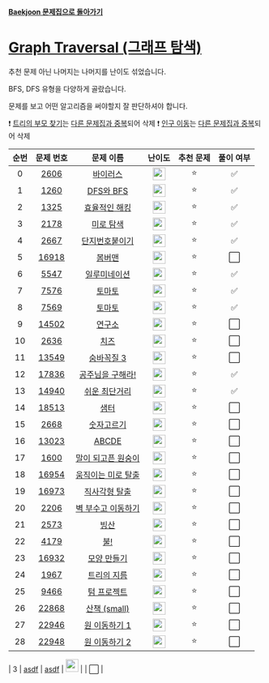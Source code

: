 **[Baekjoon 문제집으로 돌아가기](../readme.md)**

# [Graph Traversal (그래프 탐색)](https://www.acmicpc.net/workbook/view/6853)

추천 문제 아닌 나머지는 나머지를 난이도 섞었습니다.

BFS, DFS 유형을 다양하게 골랐습니다.

문제를 보고 어떤 알고리즘을 써야할지 잘 판단하셔야 합니다.

❗ [트리의 부모 찾기](https://www.acmicpc.net/problem/11725)는 [다른 문제집과 중복](../트리/트리의_부모_찾기.md)되어 삭제
❗ [인구 이동](https://www.acmicpc.net/problem/16234)는 [다른 문제집과 중복](../시뮬레이션/인구_이동.md)되어 삭제

| 순번 |                   문제 번호                    |                  문제 이름                  |                                난이도                                 | 추천 문제 | 풀이 여부 |
| :--: | :--------------------------------------------: | :-----------------------------------------: | :-------------------------------------------------------------------: | :-------: | :-------: |
|  0   |  [2606](https://www.acmicpc.net/problem/2606)  |           [바이러스](바이러스.md)           | <img height="25px" src="https://static.solved.ac/tier_small/8.svg"/>  |    ⭐     |    ✅     |
|  1   |  [1260](https://www.acmicpc.net/problem/1260)  |          [DFS와 BFS](DFS와_BFS.md)          | <img height="25px" src="https://static.solved.ac/tier_small/9.svg"/>  |    ⭐     |    ✅     |
|  2   |  [1325](https://www.acmicpc.net/problem/1325)  |      [효율적인 해킹](효율적인_해킹.md)      | <img height="25px" src="https://static.solved.ac/tier_small/10.svg"/> |    ⭐     |    ✅     |
|  3   |  [2178](https://www.acmicpc.net/problem/2178)  |          [미로 탐색](미로_탐색.md)          | <img height="25px" src="https://static.solved.ac/tier_small/10.svg"/> |    ⭐     |    ✅     |
|  4   |  [2667](https://www.acmicpc.net/problem/2667)  |     [단지번호붙이기](단지번호붙이기.md)     | <img height="25px" src="https://static.solved.ac/tier_small/10.svg"/> |    ⭐     |    ✅     |
|  5   | [16918](https://www.acmicpc.net/problem/16918) |             [봄버맨](봄버맨.md)             | <img height="25px" src="https://static.solved.ac/tier_small/10.svg"/> |    ⭐     |    ⬜️    |
|  6   |  [5547](https://www.acmicpc.net/problem/5547)  |       [일루미네이션](일루미네이션.md)       | <img height="25px" src="https://static.solved.ac/tier_small/10.svg"/> |    ⭐     |    ✅     |
|  7   |  [7576](https://www.acmicpc.net/problem/7576)  |            [토마토](토마토1.md)             | <img height="25px" src="https://static.solved.ac/tier_small/11.svg"/> |    ⭐     |    ✅     |
|  8   |  [7569](https://www.acmicpc.net/problem/7569)  |            [토마토](토마토2.md)             | <img height="25px" src="https://static.solved.ac/tier_small/11.svg"/> |    ⭐     |    ✅     |
|  9   | [14502](https://www.acmicpc.net/problem/14502) |             [연구소](연구소.md)             | <img height="25px" src="https://static.solved.ac/tier_small/11.svg"/> |    ⭐     |    ⬜️    |
|  10  |  [2636](https://www.acmicpc.net/problem/2636)  |               [치즈](치즈.md)               | <img height="25px" src="https://static.solved.ac/tier_small/11.svg"/> |    ⭐     |    ⬜️    |
|  11  | [13549](https://www.acmicpc.net/problem/13549) |         [숨바꼭질 3](숨바꼭질_3.md)         | <img height="25px" src="https://static.solved.ac/tier_small/11.svg"/> |    ⭐     |    ⬜️    |
|  12  | [17836](https://www.acmicpc.net/problem/17836) |   [공주님을 구해라!](공주님을_구해라!.md)   | <img height="25px" src="https://static.solved.ac/tier_small/11.svg"/> |    ⭐     |    ✅     |
|  13  | [14940](https://www.acmicpc.net/problem/14940) |      [쉬운 최단거리](쉬운_최단거리.md)      | <img height="25px" src="https://static.solved.ac/tier_small/11.svg"/> |    ⭐     |    ✅     |
|  14  | [18513](https://www.acmicpc.net/problem/18513) |               [샘터](샘터.md)               | <img height="25px" src="https://static.solved.ac/tier_small/11.svg"/> |    ⭐     |    ⬜️    |
|  15  |  [2668](https://www.acmicpc.net/problem/2668)  |         [숫자고르기](숫자고르기.md)         | <img height="25px" src="https://static.solved.ac/tier_small/11.svg"/> |    ⭐     |    ⬜️    |
|  16  | [13023](https://www.acmicpc.net/problem/13023) |              [ABCDE](ABCDE.md)              | <img height="25px" src="https://static.solved.ac/tier_small/11.svg"/> |    ⭐     |    ⬜️    |
|  17  |  [1600](https://www.acmicpc.net/problem/1600)  | [말이 되고픈 원숭이](말이_되고픈_원숭이.md) | <img height="25px" src="https://static.solved.ac/tier_small/12.svg"/> |    ⭐     |    ⬜️    |
|  18  | [16954](https://www.acmicpc.net/problem/16954) | [움직이는 미로 탈출](움직이는_미로_탈출.md) | <img height="25px" src="https://static.solved.ac/tier_small/12.svg"/> |    ⭐     |    ⬜️    |
|  19  | [16973](https://www.acmicpc.net/problem/16973) |      [직사각형 탈출](직사각형_탈출.md)      | <img height="25px" src="https://static.solved.ac/tier_small/12.svg"/> |    ⭐     |    ⬜️    |
|  20  |  [2206](https://www.acmicpc.net/problem/2206)  | [벽 부수고 이동하기](벽_부수고_이동하기.md) | <img height="25px" src="https://static.solved.ac/tier_small/12.svg"/> |    ⭐     |    ⬜️    |
|  21  |  [2573](https://www.acmicpc.net/problem/2573)  |               [빙산](빙산.md)               | <img height="25px" src="https://static.solved.ac/tier_small/12.svg"/> |    ⭐     |    ⬜️    |
|  22  |  [4179](https://www.acmicpc.net/problem/4179)  |                [불!](불!.md)                | <img height="25px" src="https://static.solved.ac/tier_small/12.svg"/> |    ⭐     |    ⬜️    |
|  23  | [16932](https://www.acmicpc.net/problem/16932) |        [모양 만들기](모양_만들기.md)        | <img height="25px" src="https://static.solved.ac/tier_small/12.svg"/> |    ⭐     |    ⬜️    |
|  24  |  [1967](https://www.acmicpc.net/problem/1967)  |        [트리의 지름](트리의_지름.md)        | <img height="25px" src="https://static.solved.ac/tier_small/12.svg"/> |    ⭐     |    ⬜️    |
|  25  |  [9466](https://www.acmicpc.net/problem/9466)  |        [텀 프로젝트](텀_프로젝트.md)        | <img height="25px" src="https://static.solved.ac/tier_small/13.svg"/> |    ⭐     |    ⬜️    |
|  26  | [22868](https://www.acmicpc.net/problem/22868) |        [산책 (small)](산책_small.md)        | <img height="25px" src="https://static.solved.ac/tier_small/13.svg"/> |    ⭐     |    ⬜️    |
|  27  | [22946](https://www.acmicpc.net/problem/22946) |      [원 이동하기 1](원_이동하기_1.md)      | <img height="25px" src="https://static.solved.ac/tier_small/14.svg"/> |    ⭐     |    ⬜️    |
|  28  | [22948](https://www.acmicpc.net/problem/22948) |      [원 이동하기 2](원_이동하기_2.md)      | <img height="25px" src="https://static.solved.ac/tier_small/14.svg"/> |    ⭐     |    ⬜️    |

| 3 | [asdf](https://www.acmicpc.net/problem/asdf) | [asdf](asdf.md) | <img height="25px" src="https://static.solved.ac/tier_small/asdf.svg"/> | | ⬜️ |
